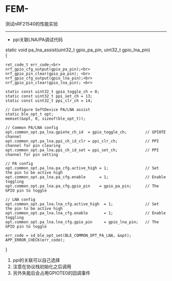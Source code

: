 # FEM-
测试nRF21540的性能实验
***
- ppi关联LNA/PA调试代码<br>


static void pa_lna_assist(uint32_t gpio_pa_pin, uint32_t gpio_lna_pin)<br>
{<br>

    ret_code_t err_code;<br>
    nrf_gpio_cfg_output(gpio_pa_pin);<br>
    nrf_gpio_pin_clear(gpio_pa_pin); <br>
    nrf_gpio_cfg_output(gpio_lna_pin);<br>
    nrf_gpio_pin_clear(gpio_lna_pin); <br>
	
    static const uint32_t gpio_toggle_ch = 0;
    static const uint32_t ppi_set_ch = 13;
    static const uint32_t ppi_clr_ch = 14;

    // Configure SoftDevice PA/LNA assist
    static ble_opt_t opt;
    memset(&opt, 0, sizeof(ble_opt_t));
	
    // Common PA/LNA config
    opt.common_opt.pa_lna.gpiote_ch_id  = gpio_toggle_ch;        // GPIOTE channel
    opt.common_opt.pa_lna.ppi_ch_id_clr = ppi_clr_ch;            // PPI channel for pin clearing
    opt.common_opt.pa_lna.ppi_ch_id_set = ppi_set_ch;            // PPI channel for pin setting
	
    // PA config
    opt.common_opt.pa_lna.pa_cfg.active_high = 1;                // Set the pin to be active high
    opt.common_opt.pa_lna.pa_cfg.enable      = 1;                // Enable toggling
    opt.common_opt.pa_lna.pa_cfg.gpio_pin    = gpio_pa_pin;      // The GPIO pin to toggle

    // LNA config
    opt.common_opt.pa_lna.lna_cfg.active_high  = 1;              // Set the pin to be active high
    opt.common_opt.pa_lna.lna_cfg.enable       = 1;              // Enable toggling
    opt.common_opt.pa_lna.lna_cfg.gpio_pin     = gpio_lna_pin;   // The GPIO pin to toggle

    err_code = sd_ble_opt_set(BLE_COMMON_OPT_PA_LNA, &opt);
    APP_ERROR_CHECK(err_code);
}

1. ppi的关联可以自己选择<br>
2. 注意在协议栈初始化之后调用
3. 另外失能后会占用GPIOTE0的回调事件



